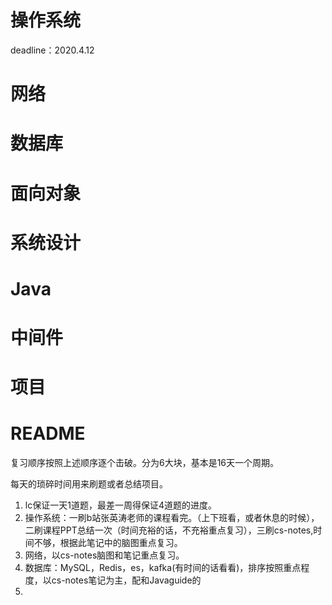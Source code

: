 # 操作系统

deadline：2020.4.12

# 网络

# 数据库

# 面向对象

# 系统设计

# Java

# 中间件

# 项目

# README

复习顺序按照上述顺序逐个击破。分为6大块，基本是16天一个周期。

每天的琐碎时间用来刷题或者总结项目。

1. lc保证一天1道题，最差一周得保证4道题的进度。
2. 操作系统：一刷b站张英涛老师的课程看完。（上下班看，或者休息的时候），二刷课程PPT总结一次（时间充裕的话，不充裕重点复习），三刷cs-notes,时间不够，根据此笔记中的脑图重点复习。
3. 网络，以cs-notes脑图和笔记重点复习。
4. 数据库：MySQL，Redis，es，kafka(有时间的话看看)，排序按照重点程度，以cs-notes笔记为主，配和Javaguide的
5. 
